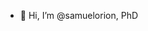 - 👋  Hi, I’m @samuelorion, PhD


<!---
samuelorion/samuelorion is a ✨ special ✨ repository because its `README.md` (this file) appears on your GitHub profile.
You can click the Preview link to take a look at your changes.
--->
